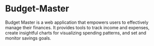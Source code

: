 # Budget-Master
Budget Master is a web application that empowers users to effectively manage their finances. It provides tools to track income and expenses, create insightful charts for visualizing spending patterns, and set and monitor savings goals.
